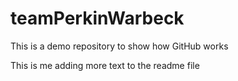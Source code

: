 # teamPerkinWarbeck
This is a demo repository to show how GitHub works

This is me adding more text to the readme file 
